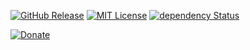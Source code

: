 [![GitHub Release](https://img.shields.io/badge/release-v1.0.0-orange)](https://github.com/Amstramgram75/Amstramgram-Video-Player/releases/tag/v1.0.0)
[![MIT License](https://img.shields.io/badge/license-MIT-green)](https://github.com/Amstramgram75/Amstramgram-Video-Player/blob/master/LICENSE)
[![dependency Status](https://img.shields.io/badge/dependencies-none-blue.svg)](https://david-dm.org/Amstramgram75/Amstramgram-Video-Player)

[![Donate](https://img.shields.io/badge/Donate-PayPal-green.svg)](https://paypal.me/Amstramgram75)